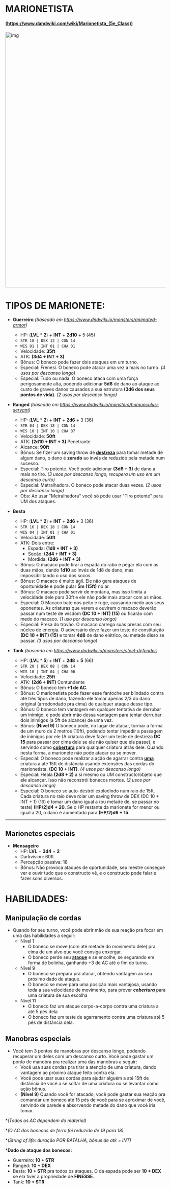 # MARIONETISTA
#### (https://www.dandwiki.com/wiki/Marionetista_(5e_Class))

<img src="https://github.com/Gu-Ramos/test/blob/main/marionetista.png" alt="img" align="center" width="800px">

# TIPOS DE MARIONETE:
- **Guerreiro** *(baseado em https://www.dndwiki.io/monsters/animated-armor)*
    + HP: (**LVL** * **2**) + **INT** + **2d10** + 5 (45)
    + `STR 18 | DEX 12 | CON 14`
    + `WIS 01 | INT 01 | CHA 01`
    + Velocidade: **35ft**
    + ATK: **(3d4 + INT + 3)**
    + Bônus: O boneco pode fazer dois ataques em um turno.
    + Especial: Frenesi. O boneco pode atacar uma vez a mais no turno. *(4 usos por descanso longo)*
    + Especial: Tudo ou nada. O boneco ataca com uma força perigosamente alta, podendo adicionar **5d6** de dano ao ataque ao custo de graves danos causados a sua estrutura **(3d6 dos seus pontos de vida)**. *(2 usos por descanso longo)*

- **Ranged** *(baseado em https://www.dndwiki.io/monsters/homunculus-servant)*
    + HP: (**LVL** * **2**) + **INT** + **2d6** + 3 (36)
    + `STR 04 | DEX 18 | CON 14`
    + `WIS 10 | INT 10 | CHA 07`
    + Velocidade: **50ft**
    + ATK: **(2d10 + INT + 3)** Penetrante
    + Alcance: **90ft**
    + Bônus: Se fizer um saving throw de <ins>**destreza**</ins> para tomar metade de algum dano, o dano é **zerado** ao invés de reduzido pela metade num sucesso.
    + Especial: Tiro potente. Você pode adicionar **(3d6 + 3)** de dano a mais no tiro. *(3 usos por descanso longo, recupera um uso em um descanso curto)* 
    + Especial: Metralhadora. O boneco pode atacar duas vezes. *(2 usos por descanso longo)*
    + Obs: Ao usar "Metralhadora" você só pode usar "Tiro potente" para UM dos ataques.

- **Besta**
    + HP: (**LVL** * **2**) + **INT** + **2d6** + 3 (36)
    + `STR 16 | DEX 18 | CON 14`
    + `WIS 04 | INT 01 | CHA 01`
    + Velocidade: **50ft**
    + ATK: Dois entre:
        * Espada: **(1d8 + INT + 3)**
        * Socão: **(2d4 + INT + 3)**
        * Mordida: **(2d6 + INT + 3)**
    + Bônus: O macaco pode tirar a espada do rabo e pegar ela com as duas mãos, dando **1d10** ao invés de 1d8 de dano, mas impossibilitando o uso dos socos.
    + Bônus: O macaco é muito ágil. Ele não gera ataques de oportunidade e pode pular **5m (15ft)** no ar.
    + Bônus: O macaco pode servir de montaria, mas isso limita a velocidade dele para 30ft e ele não pode mais atacar com as mãos.
    + Especial: O Macaco bate nos peito e ruge, causando medo aos seus oponentes. As criaturas que verem e ouvirem o macaco deverão passar num teste de wisdom **(DC 10 + INT) (15)** ou ficarão com medo do macaco. *(1 uso por descanso longo)*
    + Especial: Presa do trovão. O macaco carrega suas presas com seu núcleo de energia. O adversário deve fazer um teste de constituição **(DC 10 + INT) (15)** e tomar **4d8** de dano elétrico, ou metade disso se passar. *(3 usos por descanso longo)*

- **Tank** *(baseado em https://www.dndwiki.io/monsters/steel-defender)*
    + HP: (**LVL** * **5**) + **INT** + **2d8** + **5** (66)
    + `STR 20 | DEX 08 | CON 14`
    + `WIS 10 | INT 04 | CHA 06`
    + Velocidade: **25ft**
    + ATK: **(2d6 + INT)** Contundente
    + Bônus: O boneco tem **+1 de AC.**
    + Bônus: O marionetista pode fazer esse fantoche ser blindado contra até três tipos de dano, fazendo ele tomar apenas 2/3 do dano original (arredondado pra cima) de qualquer ataque desse tipo.
    + Bônus: O boneco tem vantagem em qualquer tentativa de derrubar um inimigo, e pode abrir mão dessa vantagem para tentar derrubar dois inimigos (a 5ft de alcance) de uma vez.
    + Bônus: **(Nível 9)** O boneco pode, no lugar de atacar, tormar a forma de um muro de 2 metros (10ft), podendo tentar impedir a passagem de inimigos por ele (A criatura deve fazer um teste de destreza **DC 15** para passar por cima dele se ele não quiser que ela passe), e servindo como <ins>**cobertura**</ins> para qualquer criatura atrás dele. Quando nesta forma, a marionete não pode atacar ou se mover.
    + Especial: O boneco pode realizar a ação de agarrar contra <ins>**uma**</ins> criatura a até 15ft de distância usando extensões das cordas do marionetista. **(DC 10 + INT)**. *(4 usos por descanso longo)*
    + Especial: Heala **(2d8 + 2)** a si mesmo ou UM constructo/objeto que ele alcançar. Isso não reconstrói bonecos mortos. *(2 usos por descanso longo)*
    + Especial: O boneco se auto-destrói explodindo num raio de 15ft. Cada criatura no raio deve rolar um saving throw de DEX (DC 10 + INT + 1) (16) e tomar um dano igual a (ou metade de, se passar no teste) **(HP/2)d4 + 20**. Se o HP restante da marionete for menor ou igual a 20, o dano é aumentado para **(HP/2)d6 + 15**.

----
## Marionetes especiais

- **Mensageiro**
    + HP: **LVL** + **3d4** + **2**
    + Darkvision: 60ft
    + Percepção passiva: 18
    + Bônus: Não provoca ataques de oportunidade, seu mestre consegue ver e ouvir tudo que o constructo vê, e o constructo pode falar e fazer sons diversos.


# HABILIDADES:
## Manipulação de cordas
- Quando for seu turno, você pode abrir mão de sua reação pra focar em uma das habilidades a seguir:
    + Nível 1
        * O boneco se move (com até metade do movimento dele) pra cima de um alvo que você consiga enxergar.
        * O boneco perde seu <ins>**ataque**</ins> e se encolhe, se segurando em forma de bolinha, ganhando +3 de AC até o fim do turno.
    + Nível 9
        * O boneco se prepara pra atacar, obtendo vantagem ao seu próximo dado de ataque.
        * O boneco se move para uma posição mais vantajosa, usando toda a sua velocidade de movimento, para prover ***cobertura*** para uma criatura de sua escolha
    + Nível 11
        * O boneco faz um ataque corpo-a-corpo contra uma criatura a até 5 pés dela
        * O boneco faz um teste de agarramento contra uma criatura até 5 pés de distância dela.
## Manobras especiais
- Você tem 3 pontos de manobras por descanso longo, podendo recuperar um deles com um descanso curto. Você pode gastar um ponto de manobra pra realizar uma das manobras a seguir:
    + Você usa suas cordas pra tirar a atenção de uma criatura, dando vantagem ao próximo ataque feito contra ela.
    + Você pode usar suas cordas para ajudar alguém a até 15ft de distância de você a se soltar de uma criatura ou se levantar como ação bônus.
    + **(Nível 9)** Quando você for atacado, você pode gastar sua reação pra comandar um boneco até 15 pés de você para se aproximar de você, servindo de parede e absorvendo metade do dano que você iria tomar.


**(Todos os AC dependem do material)*

**(O AC dos bonecos de ferro foi reduzido de 19 para 18)*

**(String of life: duração POR BATALHA, bônus de atk = INT)*

***Dado de ataque dos bonecos:**
- Guerreiro: **10 + STR**
- Ranged: **10 + DEX**
- Besta: **10 + STR** pra todos os ataques. O da espada pode ser **10 + DEX** se ela tiver a propriedade de **FINESSE**.
- Tank: **10 + STR**

